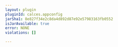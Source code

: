 ```yaml
---
layout: plugin
pluginId: calces.appconfig
jarSha1: 8e827f34e2c8da4d892d87e92e57983163fb0552
isJarAvailable: true
error: NONE
violations: []

---
```

